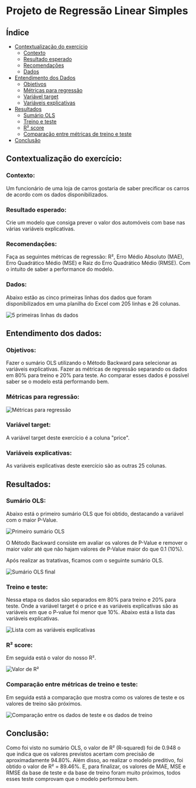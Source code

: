 # Projeto de Regressão Linear Simples

## Índice
- [Contextualização do exercício](#contextualização-do-exercício)
    - [Contexto](#contexto)
    - [Resultado esperado](#resultado-esperado)
    - [Recomendações](#recomendações)
    - [Dados](#dados)
- [Entendimento dos Dados](#entendimento-dos-dados)
    - [Objetivos](#objetivos)
    - [Métricas para regressão](#métricas-para-regressão)    
    - [Variável target](#variável-target)
    - [Variáveis explicativas](#variáveis-explicativas)
- [Resultados](#resultados)
    - [Sumário OLS](#sumário-ols)
    - [Treino e teste](#treino-e-teste)
    - [R² score](#r²-score)
    - [Comparação entre métricas de treino e teste](#comparação-entre-métricas-de-treino-e-teste)
- [Conclusão](#conclusão)

## Contextualização do exercício:
### Contexto:
Um funcionário de uma loja de carros gostaria de saber precificar os carros de acordo com os dados disponibilizados.
### Resultado esperado:
Crie um modelo que consiga prever o valor dos automóveis com base nas várias variáveis explicativas.
### Recomendações:
Faça as seguintes métricas de regressão: R², Erro Médio Absoluto (MAE), Erro Quadrático Médio (MSE) e Raiz do Erro Quadrático Médio (RMSE). Com o intuito de saber a performance do modelo.  
### Dados:
Abaixo estão as cinco primeiras linhas dos dados que foram disponibilizados em uma planilha do Excel com 205 linhas e 26 colunas.

![5 primeiras linhas ds dados](./images/Dados_iniciais.png)


## Entendimento dos dados:
### Objetivos:
Fazer o sumário OLS utilizando o Método Backward para selecionar as variáveis explicativas.
Fazer as métricas de regressão separando os dados em 80% para treino e 20% para teste. Ao comparar esses dados é possível saber se o modelo está performando bem.
### Métricas para regressão:

![Métricas para regressão](./images/Metricas.png)

### Variável target:
A variável target deste exercício é a coluna "price".
### Variáveis explicativas:
As variáveis explicativas deste exercício são as outras 25 colunas.

## Resultados:
### Sumário OLS:
Abaixo está o primeiro sumário OLS que foi obtido, destacando a variável com o maior P-Value.

![Primeiro sumário OLS](./images/Sumario_ols_1.png)

O Método Backward consiste em avaliar os valores de P-Value e remover o maior valor até que não hajam valores de P-Value maior do que 0.1 (10%).

Após realizar as tratativas, ficamos com o seguinte sumário OLS.

![Sumário OLS final](./images/Sumario_ols_2.png)
### Treino e teste:
Nessa etapa os dados são separados em 80% para treino e 20% para teste. Onde a variável target é o price e as variáveis explicativas são as variáveis em que o P-value foi menor que 10%. Abaixo está a lista das variáveis explicativas.

![Lista com as variáveis explicativas](./images/Variaveis_explicativas.png)

### R² score:
Em seguida está o valor do nosso R².

![Valor de R²](./images/R2.png)

### Comparação entre métricas de treino e teste:
Em seguida está a comparação que mostra como os valores de teste e os valores de treino são próximos.

![Comparação entre os dados de teste e os dados de treino](./images/Comparacao.png)


## Conclusão:

Como foi visto no sumário OLS, o valor de R² (R-squared) foi de 0.948 o que indica que os valores previstos acertam com precisão de aproximadamente 94.80%. Além disso, ao realizar o modelo preditivo, foi obtido o valor de R² = 89.46%. E, para finalizar, os valores de MAE, MSE e RMSE da base de teste e da base de treino foram muito próximos, todos esses teste comprovam que o modelo performou bem.